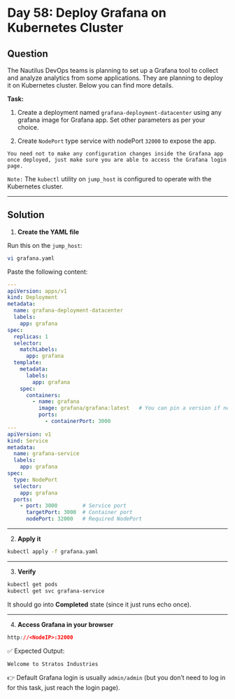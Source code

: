 # Day 58: Deploy Grafana on Kubernetes Cluster

## Question

The Nautilus DevOps teams is planning to set up a Grafana tool to collect and analyze analytics from some applications. They are planning to deploy it on Kubernetes cluster. Below you can find more details.

**Task:**

1. Create a deployment named `grafana-deployment-datacenter` using any grafana image for Grafana app. Set other parameters as per your choice.

2. Create `NodePort` type service with nodePort `32000` to expose the app.

`You need not to make any configuration changes inside the Grafana app once deployed, just make sure you are able to access the Grafana login page.`

`Note:` The `kubectl` utility on `jump_host` is configured to operate with the Kubernetes cluster.

---

## Solution

1. **Create the YAML file**

Run this on the `jump_host`:

```bash
vi grafana.yaml
```

Paste the following content:

```yaml
---
apiVersion: apps/v1
kind: Deployment
metadata:
  name: grafana-deployment-datacenter
  labels:
    app: grafana
spec:
  replicas: 1
  selector:
    matchLabels:
      app: grafana
  template:
    metadata:
      labels:
        app: grafana
    spec:
      containers:
        - name: grafana
          image: grafana/grafana:latest   # You can pin a version if needed
          ports:
            - containerPort: 3000
---
apiVersion: v1
kind: Service
metadata:
  name: grafana-service
  labels:
    app: grafana
spec:
  type: NodePort
  selector:
    app: grafana
  ports:
    - port: 3000        # Service port
      targetPort: 3000  # Container port
      nodePort: 32000   # Required NodePort
```

---

2. **Apply it**

```bash
kubectl apply -f grafana.yaml
```

---

3. **Verify**

```bash
kubectl get pods
kubectl get svc grafana-service
```
It should go into **Completed** state (since it just runs echo once).

---

4. **Access Grafana in your browser**

```css
http://<NodeIP>:32000
```

✅ Expected Output:

```css
Welcome to Stratos Industries
```

👉 Default Grafana login is usually `admin/admin` (but you don’t need to log in for this task, just reach the login page).